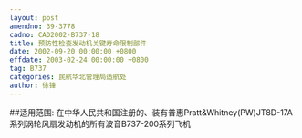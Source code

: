 ```yaml
---
layout: post
amendno: 39-3778
cadno: CAD2002-B737-18
title: 预防性检查发动机关键寿命限制部件
date: 2002-09-20 00:00:00 +0800
effdate: 2003-02-24 00:00:00 +0800
tag: B737
categories: 民航华北管理局适航处
author: 徐锋
---
```


##适用范围:
在中华人民共和国注册的、装有普惠Pratt&Whitney(PW)JT8D-17A系列涡轮风扇发动机的所有波音B737-200系列飞机

